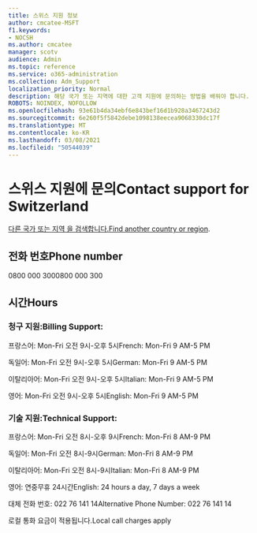 ```yaml
---
title: 스위스 지원 정보
author: cmcatee-MSFT
f1.keywords:
- NOCSH
ms.author: cmcatee
manager: scotv
audience: Admin
ms.topic: reference
ms.service: o365-administration
ms.collection: Adm_Support
localization_priority: Normal
description: 해당 국가 또는 지역에 대한 고객 지원에 문의하는 방법을 배워야 합니다.
ROBOTS: NOINDEX, NOFOLLOW
ms.openlocfilehash: 93e61b4da34ebf6e843bef16d1b928a3467243d2
ms.sourcegitcommit: 6e260f5f5842debe1098138eecea9068330dc17f
ms.translationtype: MT
ms.contentlocale: ko-KR
ms.lasthandoff: 03/08/2021
ms.locfileid: "50544039"
---
```

# <a name="contact-support-for-switzerland"></a><span data-ttu-id="388b6-103">스위스 지원에 문의</span><span class="sxs-lookup"><span data-stu-id="388b6-103">Contact support for Switzerland</span></span>

<span data-ttu-id="388b6-104">[다른 국가 또는 지역 을 검색합니다.](../contact-support-for-business-products.md)</span><span class="sxs-lookup"><span data-stu-id="388b6-104">[Find another country or region](../contact-support-for-business-products.md).</span></span>

## <a name="phone-number"></a><span data-ttu-id="388b6-105">전화 번호</span><span class="sxs-lookup"><span data-stu-id="388b6-105">Phone number</span></span>
<span data-ttu-id="388b6-106">0800 000 300</span><span class="sxs-lookup"><span data-stu-id="388b6-106">0800 000 300</span></span>

## <a name="hours"></a><span data-ttu-id="388b6-107">시간</span><span class="sxs-lookup"><span data-stu-id="388b6-107">Hours</span></span>
### <a name="billing-support"></a><span data-ttu-id="388b6-108">청구 지원:</span><span class="sxs-lookup"><span data-stu-id="388b6-108">Billing Support:</span></span>

<span data-ttu-id="388b6-109">프랑스어: Mon-Fri 오전 9시-오후 5시</span><span class="sxs-lookup"><span data-stu-id="388b6-109">French: Mon-Fri 9 AM-5 PM</span></span>

<span data-ttu-id="388b6-110">독일어: Mon-Fri 오전 9시-오후 5시</span><span class="sxs-lookup"><span data-stu-id="388b6-110">German: Mon-Fri 9 AM-5 PM</span></span>

<span data-ttu-id="388b6-111">이탈리아어: Mon-Fri 오전 9시-오후 5시</span><span class="sxs-lookup"><span data-stu-id="388b6-111">Italian: Mon-Fri 9 AM-5 PM</span></span>

<span data-ttu-id="388b6-112">영어: Mon-Fri 오전 9시-오후 5시</span><span class="sxs-lookup"><span data-stu-id="388b6-112">English: Mon-Fri 9 AM-5 PM</span></span>

### <a name="technical-support"></a><span data-ttu-id="388b6-113">기술 지원:</span><span class="sxs-lookup"><span data-stu-id="388b6-113">Technical Support:</span></span>

<span data-ttu-id="388b6-114">프랑스어: Mon-Fri 오전 8시-오후 9시</span><span class="sxs-lookup"><span data-stu-id="388b6-114">French: Mon-Fri 8 AM-9 PM</span></span>

<span data-ttu-id="388b6-115">독일어: Mon-Fri 오전 8시-9시</span><span class="sxs-lookup"><span data-stu-id="388b6-115">German: Mon-Fri 8 AM-9 PM</span></span>

<span data-ttu-id="388b6-116">이탈리아어: Mon-Fri 오전 8시-9시</span><span class="sxs-lookup"><span data-stu-id="388b6-116">Italian: Mon-Fri 8 AM-9 PM</span></span>

<span data-ttu-id="388b6-117">영어: 연중무휴 24시간</span><span class="sxs-lookup"><span data-stu-id="388b6-117">English: 24 hours a day, 7 days a week</span></span>

<span data-ttu-id="388b6-118">대체 전화 번호: 022 76 141 14</span><span class="sxs-lookup"><span data-stu-id="388b6-118">Alternative Phone Number: 022 76 141 14</span></span>

<span data-ttu-id="388b6-119">로컬 통화 요금이 적용됩니다.</span><span class="sxs-lookup"><span data-stu-id="388b6-119">Local call charges apply</span></span>
